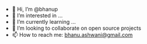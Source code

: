 - 👋 Hi, I’m @bhanup
- 👀 I’m interested in ...
- 🌱 I’m currently learning ...
- 💞️ I’m looking to collaborate on open source projects
- 📫 How to reach me: bhanu.ashwani@gmail.com

<!---
bhanup/bhanup is a ✨ special ✨ repository because its `README.md` (this file) appears on your GitHub profile.
You can click the Preview link to take a look at your changes.
--->
